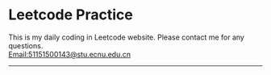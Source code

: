 # Leetcode Practice

This is my daily coding in Leetcode website. Please contact me for any questions.  
[Email:51151500143@stu.ecnu.edu.cn](51151500143@stu.ecnu.edu.cn) 

---

